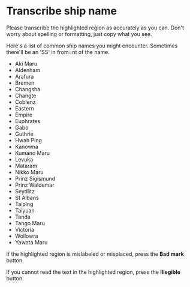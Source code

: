 # Transcribe ship name

Please transcribe the highlighted region as accurately as you can. Don't worry about spelling or formatting, just copy what you see.

Here's a list of common ship names you might encounter. Sometimes there'll be an 'SS' in from=nt of the name.

* Aki Maru
* Aldenham
* Arafura
* Bremen
* Changsha
* Changte
* Coblenz
* Eastern
* Empire
* Euphrates
* Gabo
* Guthrie
* Hwah Ping
* Kanowna
* Kumano Maru
* Levuka
* Mataram
* Nikko Maru
* Prinz Sigismund
* Prinz Waldemar
* Seydlitz
* St Albans
* Taiping
* Taiyuan
* Tanda
* Tango Maru
* Victoria
* Wollowra
* Yawata Maru

If the highlighted region is mislabeled or misplaced, press the **Bad mark** button.

If you cannot read the text in the highlighted region, press the **Illegible** button.